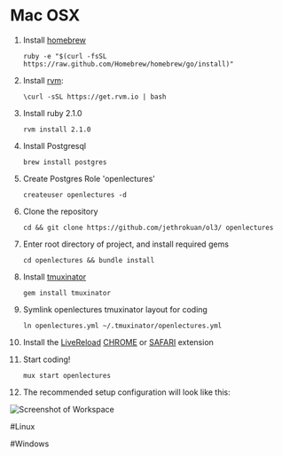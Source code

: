 # Mac OSX
1. Install [homebrew](http://brew.sh/)

    `ruby -e "$(curl -fsSL https://raw.github.com/Homebrew/homebrew/go/install)"`

2. Install [rvm](https://rvm.io/rvm/install):

    `\curl -sSL https://get.rvm.io | bash`

3. Install ruby 2.1.0

    `rvm install 2.1.0`

4. Install Postgresql

    `brew install postgres`

5. Create Postgres Role 'openlectures'

    `createuser openlectures -d`

6. Clone the repository

    `cd && git clone https://github.com/jethrokuan/ol3/ openlectures`

7. Enter root directory of project, and install required gems

    `cd openlectures && bundle install`

8. Install [tmuxinator](https://github.com/aziz/tmuxinator)

    `gem install tmuxinator`

9. Symlink openlectures tmuxinator layout for coding

    `ln openlectures.yml ~/.tmuxinator/openlectures.yml`

10. Install the [LiveReload](http://livereload.com) [CHROME](https://chrome.google.com/webstore/detail/livereload/jnihajbhpnppcggbcgedagnkighmdlei
) or [SAFARI](http://download.livereload.com/2.0.9/LiveReload-2.0.9.safariextz
) extension

10. Start coding!

    `mux start openlectures`

11. The recommended setup configuration will look like this:

![Screenshot of Workspace](http://i.imgur.com/2aaRZp2.png?1)

#Linux

#Windows
